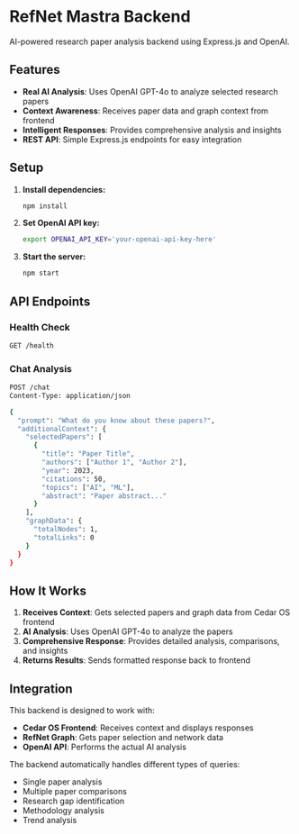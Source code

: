 # RefNet Mastra Backend

AI-powered research paper analysis backend using Express.js and OpenAI.

## Features

- **Real AI Analysis**: Uses OpenAI GPT-4o to analyze selected research papers
- **Context Awareness**: Receives paper data and graph context from frontend
- **Intelligent Responses**: Provides comprehensive analysis and insights
- **REST API**: Simple Express.js endpoints for easy integration

## Setup

1. **Install dependencies:**
   ```bash
   npm install
   ```

2. **Set OpenAI API key:**
   ```bash
   export OPENAI_API_KEY='your-openai-api-key-here'
   ```

3. **Start the server:**
   ```bash
   npm start
   ```

## API Endpoints

### Health Check
```bash
GET /health
```

### Chat Analysis
```bash
POST /chat
Content-Type: application/json

{
  "prompt": "What do you know about these papers?",
  "additionalContext": {
    "selectedPapers": [
      {
        "title": "Paper Title",
        "authors": ["Author 1", "Author 2"],
        "year": 2023,
        "citations": 50,
        "topics": ["AI", "ML"],
        "abstract": "Paper abstract..."
      }
    ],
    "graphData": {
      "totalNodes": 1,
      "totalLinks": 0
    }
  }
}
```

## How It Works

1. **Receives Context**: Gets selected papers and graph data from Cedar OS frontend
2. **AI Analysis**: Uses OpenAI GPT-4o to analyze the papers
3. **Comprehensive Response**: Provides detailed analysis, comparisons, and insights
4. **Returns Results**: Sends formatted response back to frontend

## Integration

This backend is designed to work with:
- **Cedar OS Frontend**: Receives context and displays responses
- **RefNet Graph**: Gets paper selection and network data
- **OpenAI API**: Performs the actual AI analysis

The backend automatically handles different types of queries:
- Single paper analysis
- Multiple paper comparisons
- Research gap identification
- Methodology analysis
- Trend analysis
